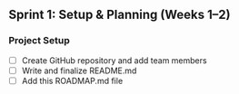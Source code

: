 ## Sprint 1: Setup & Planning (Weeks 1–2)

### Project Setup
- [ ] Create GitHub repository and add team members
- [ ] Write and finalize README.md
- [ ] Add this ROADMAP.md file
